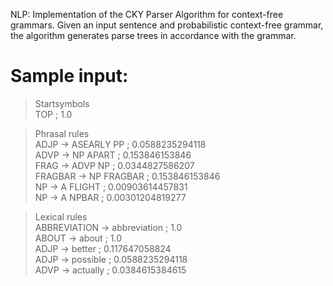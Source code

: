 NLP: Implementation of the CKY Parser Algorithm for context-free grammars. Given an input sentence and probabilistic context-free grammar, the algorithm generates parse trees in accordance with the grammar.  
  
# Sample input:  
  
> Startsymbols  
TOP ; 1.0  
  
> Phrasal rules  
ADJP -> ASEARLY PP ; 0.0588235294118  
ADVP -> NP APART ; 0.153846153846  
FRAG -> ADVP NP ; 0.0344827586207  
FRAGBAR -> NP FRAGBAR ; 0.153846153846  
NP -> A FLIGHT ; 0.00903614457831  
NP -> A NPBAR ; 0.00301204819277  
  
> Lexical rules  
ABBREVIATION -> abbreviation ; 1.0  
ABOUT -> about ; 1.0  
ADJP -> better ; 0.117647058824  
ADJP -> possible ; 0.0588235294118  
ADVP -> actually ; 0.0384615384615  